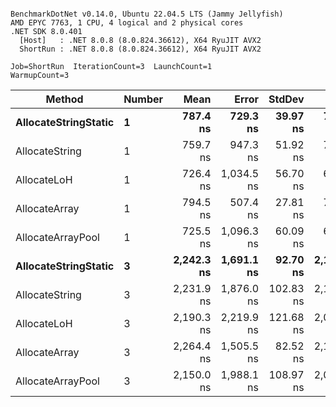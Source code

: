 ```

BenchmarkDotNet v0.14.0, Ubuntu 22.04.5 LTS (Jammy Jellyfish)
AMD EPYC 7763, 1 CPU, 4 logical and 2 physical cores
.NET SDK 8.0.401
  [Host]   : .NET 8.0.8 (8.0.824.36612), X64 RyuJIT AVX2
  ShortRun : .NET 8.0.8 (8.0.824.36612), X64 RyuJIT AVX2

Job=ShortRun  IterationCount=3  LaunchCount=1  
WarmupCount=3  

```
| Method               | Number | Mean       | Error      | StdDev    | Min        | Max        | Gen0   | Gen1   | Allocated |
|--------------------- |------- |-----------:|-----------:|----------:|-----------:|-----------:|-------:|-------:|----------:|
| **AllocateStringStatic** | **1**      |   **787.4 ns** |   **729.3 ns** |  **39.97 ns** |   **741.2 ns** |   **810.9 ns** | **0.0124** | **0.0114** |   **1.02 KB** |
| AllocateString       | 1      |   759.7 ns |   947.3 ns |  51.92 ns |   701.8 ns |   802.0 ns | 0.0124 | 0.0114 |   1.02 KB |
| AllocateLoH          | 1      |   726.4 ns | 1,034.5 ns |  56.70 ns |   670.1 ns |   783.5 ns | 0.0124 | 0.0114 |   1.02 KB |
| AllocateArray        | 1      |   794.5 ns |   507.4 ns |  27.81 ns |   774.6 ns |   826.3 ns | 0.0124 | 0.0114 |   1.02 KB |
| AllocateArrayPool    | 1      |   725.5 ns | 1,096.3 ns |  60.09 ns |   686.7 ns |   794.7 ns | 0.0124 | 0.0114 |   1.02 KB |
| **AllocateStringStatic** | **3**      | **2,242.3 ns** | **1,691.1 ns** |  **92.70 ns** | **2,161.2 ns** | **2,343.3 ns** | **0.0343** | **0.0305** |   **3.07 KB** |
| AllocateString       | 3      | 2,231.9 ns | 1,876.0 ns | 102.83 ns | 2,122.1 ns | 2,326.0 ns | 0.0343 | 0.0305 |   3.07 KB |
| AllocateLoH          | 3      | 2,190.3 ns | 2,219.9 ns | 121.68 ns | 2,050.0 ns | 2,267.1 ns | 0.0343 | 0.0305 |   3.07 KB |
| AllocateArray        | 3      | 2,264.4 ns | 1,505.5 ns |  82.52 ns | 2,171.2 ns | 2,328.0 ns | 0.0343 | 0.0305 |   3.07 KB |
| AllocateArrayPool    | 3      | 2,150.0 ns | 1,988.1 ns | 108.97 ns | 2,071.5 ns | 2,274.4 ns | 0.0343 | 0.0305 |   3.07 KB |
